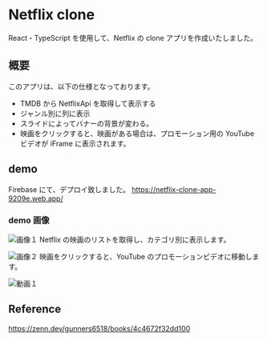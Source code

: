 # Netflix clone

React・TypeScript を使用して、Netflix の clone アプリを作成いたしました。

## 概要

このアプリは、以下の仕様となっております。

- TMDB から NetflixApi を取得して表示する
- ジャンル別に列に表示
- スライドによってバナーの背景が変わる。
- 映画をクリックすると、映画がある場合は、プロモーション用の YouTube ビデオが iFrame に表示されます。

## demo

Firebase にて、デプロイ致しました。
https://netflix-clone-app-9209e.web.app/

### demo 画像

![画像１](https://i.gyazo.com/c434f28e081237d17200ae60099797c6.jpg)
Netflix の映画のリストを取得し、カテゴリ別に表示します。

![画像２](https://i.gyazo.com/e41c07e5581839d3c3a66226f55602d4.jpg)
映画をクリックすると、YouTube のプロモーションビデオに移動します。

![動画１](https://i.gyazo.com/26a91d9fe6247c2854a13c5a2144ae54.gif)

## Reference

https://zenn.dev/gunners6518/books/4c4672f32dd100
